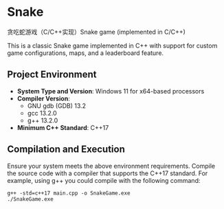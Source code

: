 # Snake
贪吃蛇游戏（C/C++实现）Snake game (implemented in C/C++)

This is a classic Snake game implemented in C++ with support for custom game configurations, maps, and a leaderboard feature.

## Project Environment

- **System Type and Version**: Windows 11 for x64-based processors
- **Compiler Version**:
  - GNU gdb (GDB) 13.2
  - gcc 13.2.0
  - g++ 13.2.0
- **Minimum C++ Standard**: C++17

## Compilation and Execution

Ensure your system meets the above environment requirements. Compile the source code with a compiler that supports the C++17 standard. For example, using g++ you could compile with the following command:

```shell
g++ -std=c++17 main.cpp -o SnakeGame.exe
./SnakeGame.exe
```

